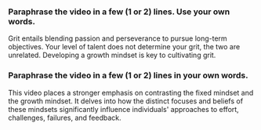 ### Paraphrase the video in a few (1 or 2) lines. Use your own words.
Grit entails blending passion and perseverance to pursue long-term objectives. Your level of talent does not determine your grit, the two are unrelated. Developing a growth mindset is key to cultivating grit.

### Paraphrase the video in a few (1 or 2) lines in your own words.

This video places a stronger emphasis on contrasting the fixed mindset and the growth mindset. It delves into how the distinct focuses and beliefs of these mindsets significantly influence individuals' approaches to effort, challenges, failures, and feedback.